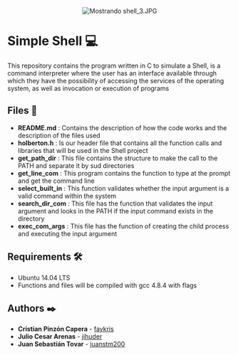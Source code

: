 <p align="center"><img src="https://lh5.googleusercontent.com/aqCkUhF3qL-jUfv2h6HCn9pnRehJGs6daseAdHzF7WCQ7s5g1mK0C1rRWX4MOmKlif7vl9FsHXo12w=w1317-h666" class="ndfHFb-c4YZDc-HiaYvf-RJLb9c" alt="Mostrando shell_3.JPG" aria-hidden="true"></P>

# Simple Shell :computer:


This repository contains the program written in C to simulate a Shell, is a command
interpreter where the user has an interface available through which they have the
possibility of accessing the services of the operating system, as well as invocation
or execution of programs

## Files :open_file_folder:

- **README.md** : Contains the description of how the code works and
                  the description of the files used
- **holberton.h** : Is our header file that contains all the function calls and
                    libraries that will be used in the Shell project
- **get_path_dir** : This file contains the structure to make the call to
                     the PATH and separate it by sud directories
- **get_line_com** : This program contains the function to type at the  prompt
                     and get the command line
- **select_built_in** : This function validates whether the input argument is a
                        valid command within the system
- **search_dir_com** : This file has the function that validates the input
                       argument and looks in the PATH if the input command exists in the directory
- **exec_com_args** : This file has the function of creating the child process
                      and executing the input argument
## Requirements 🛠️
- Ubuntu 14.04 LTS
- Functions and files will be compiled with gcc 4.8.4 with flags

## Authors ✒️
- **Cristian Pinzón Capera** - [faykris](https://github.com/faykris)
- **Julio Cesar Arenas** - [jihuder](https://github.com/jihuder)
- **Juan Sebastián Tovar** - [juanstm200](https://github.com/juanstm200)
